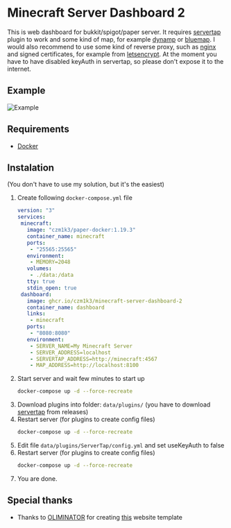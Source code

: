 # Minecraft Server Dashboard 2

This is web dashboard for bukkit/spigot/paper server. It requires
[servertap](https://github.com/phybros/servertap) plugin to work and some kind
of map, for example
[dynamp](https://www.spigotmc.org/resources/dynmap%C2%AE.274/) or
[bluemap](https://www.spigotmc.org/resources/bluemap.83557/). I would also
recommend to use some kind of reverse proxy, such as
[nginx](https://www.nginx.com/) and signed certificates, for example from
[letsencrypt](https://letsencrypt.org/). At the moment you have to have disabled
keyAuth in servertap, so please don't expose it to the internet.

## Example

![Example](.github/assets/image.jpg)

## Requirements

- [Docker](https://www.docker.com/)

## Instalation

(You don't have to use my solution, but it's the easiest)

1. Create following `docker-compose.yml` file
   ```yaml
   version: "3"
   services:
    minecraft:
      image: "czm1k3/paper-docker:1.19.3"
      container_name: minecraft
      ports:
       - "25565:25565"
      environment:
       - MEMORY=2048
      volumes:
       - ./data:/data
      tty: true
      stdin_open: true
    dashboard:
      image: ghcr.io/czm1k3/minecraft-server-dashboard-2
      container_name: dashboard
      links:
       - minecraft
      ports:
       - "8080:8080"
      environment:
       - SERVER_NAME=My Minecraft Server
       - SERVER_ADDRESS=localhost
       - SERVERTAP_ADDRESS=http://minecraft:4567
       - MAP_ADDRESS=http://localhost:8100
   ```
1. Start server and wait few minutes to start up
   ```bash
   docker-compose up -d --force-recreate
   ```
1. Download plugins into folder: `data/plugins/` (you have to download
   [servertap](https://github.com/phybros/servertap/releases) from releases)
1. Restart server (for plugins to create config files)
   ```bash
   docker-compose up -d --force-recreate
   ```
1. Edit file `data/plugins/ServerTap/config.yml` and set useKeyAuth to false
1. Restart server (for plugins to create config files)
   ```bash
   docker-compose up -d --force-recreate
   ```
1. You are done.

## Special thanks
- Thanks to [OLIMINATOR](https://github.com/OLIMINATOR) for creating [this](https://github.com/OLIMINATOR/mc-server-website) website template